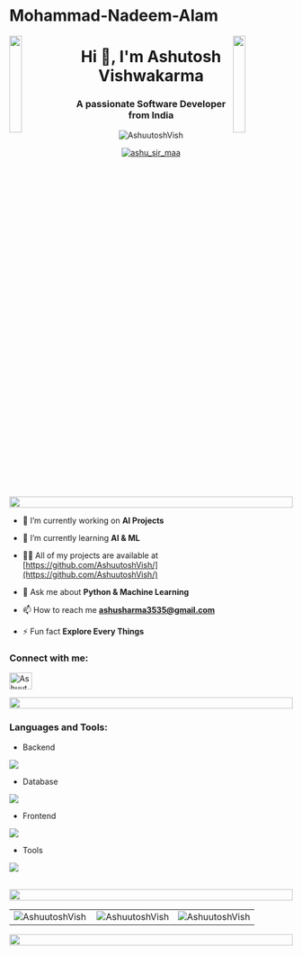 # Mohammad-Nadeem-Alam
<img align="left" src="https://user-images.githubusercontent.com/65187002/144930161-2f783401-8d27-4fdf-a2f7-cc0ba32f1f1f.gif" width="21%" style="display:inline;"><img align="right" src="https://user-images.githubusercontent.com/65187002/144930161-2f783401-8d27-4fdf-a2f7-cc0ba32f1f1f.gif" width="21%" style="display:inline;">
<h1 align="center">Hi 👋, I'm Ashutosh Vishwakarma</h1>
<h3 align="center">A passionate Software Developer from India</h3>


<p align="center"> <img src="https://komarev.com/ghpvc/?username=AshuutoshVish&label=Profile%20views&color=0e75b6&style=flat" alt="AshuutoshVish" /> </p>

<p align="center"> <a href="https://x.com/ashu_sir_maa" target="blank"><img src="https://img.shields.io/twitter/follow/ashu_sir_maa" &style=flat alt="ashu_sir_maa" target="blank"/></a> </p>

<img src="https://i.imgur.com/dBaSKWF.gif" height="20" width="100%">

- 🔭 I’m currently working on **AI Projects**

- 🌱 I’m currently learning **AI & ML**

- 👨‍💻 All of my projects are available at [https://github.com/AshuutoshVish/](https://github.com/AshuutoshVish/)

- 💬 Ask me about **Python & Machine Learning**

- 📫 How to reach me **ashusharma3535@gmail.com**

- ⚡ Fun fact **Explore Every Things**

<h3 align="left">Connect with me:</h3>
<p align="left">
<a href="https://www.linkedin.com/in/ashuutosh/" target="blank"><img align="center" src="https://raw.githubusercontent.com/rahuldkjain/github-profile-readme-generator/master/src/images/icons/Social/linked-in-alt.svg" alt="Ashuutosh" height="30" width="40" /></a>
</p>

<img src="https://i.imgur.com/dBaSKWF.gif" height="20" width="100%">

<h3 align="left">Languages and Tools:</h3>

- Backend
<p align="left">
  <a href="https://skillicons.dev">
    <img src="https://skillicons.dev/icons?i=django,js" />
  </a>
</p>

- Database
<p align="left">
  <a href="https://skillicons.dev">
    <img src="https://skillicons.dev/icons?i=sqlite,mysql" />
  </a>
</p>

- Frontend
<p align="left">
  <a href="https://skillicons.dev">
    <img src="https://skillicons.dev/icons?i=html,css,js,react,redux,tailwind,bootstrap,materialui" />
  </a>
</p>

- Tools
<p align="left">
  <a href="https://skillicons.dev">
    <img src="https://skillicons.dev/icons?i=git,github,figma,xd,idea,pycharm,vscode,linux" />
  </a>
</p>

<br/>

<img src="https://i.imgur.com/dBaSKWF.gif" height="20" width="100%">
<table>
  <tr>
    <td>
      <img align="left" src="https://github-readme-stats.vercel.app/api/top-langs?username=AshuutoshVish&show_icons=true&locale=en&layout=compact" alt="AshuutoshVish" />
    </td>
    <td>
      <img align="center" src="https://github-readme-stats.vercel.app/api?username=AshuutoshVish&show_icons=true&locale=en" alt="AshuutoshVish" />
    </td>
    <td>
      <img align="center" src="https://github-readme-streak-stats.herokuapp.com/?user=AshuutoshVish" alt="AshuutoshVish" />
    </td>
  </tr>
</table>
<img src="https://i.imgur.com/dBaSKWF.gif" height="20" width="100%">
